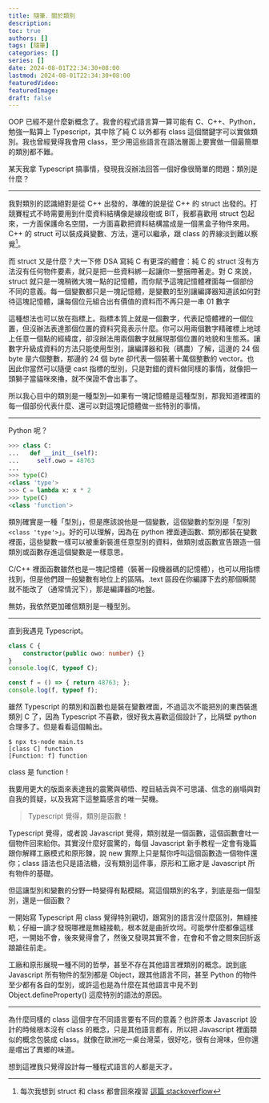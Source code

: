 ```yaml
---
title: 隨筆．關於類別
description:
toc: true
authors: []
tags: [隨筆]
categories: []
series: []
date: 2024-08-01T22:34:30+08:00
lastmod: 2024-08-01T22:34:30+08:00
featuredVideo:
featuredImage:
draft: false
---
```


OOP 已經不是什麼新概念了。我會的程式語言算一算可能有 C、C++、Python，勉強一點算上 Typescript，其中除了純 C 以外都有 class 這個關鍵字可以實做類別。我也曾經覺得我會用 class，至少用這些語言在語法層面上要實做一個最簡單的類別都不難。

某天我拿 Typescript 搞事情，發現我沒辦法回答一個好像很簡單的問題：類別是什麼？

---

我對類別的認識絕對是從 C++ 出發的，準確的說是從 C++ 的 struct 出發的。打競賽程式不時需要用到什麼資料結構像是線段樹或 BIT，我都喜歡用 struct 包起來，一方面保護命名空間，一方面喜歡把資料結構當成是一個黑盒子物件來用。C++ 的 struct 可以裝成員變數、方法，還可以繼承，跟 class 的界線淡到難以察覺[^1]。

而 struct 又是什麼？大一下修 DSA 寫純 C 有更深的體會：純 C 的 struct 沒有方法沒有任何物件要素，就只是把一些資料綁一起讓你一整捆帶著走。對 C 來說，struct 就只是一塊稍微大塊一點的記憶體，而你賦予這塊記憶體裡面每一個部份不同的意義。每一個變數都只是一塊記憶體，是變數的型別讓編譯器知道該如何對待這塊記憶體，讓每個位元組合出有價值的資料而不再只是一串 01 數字

這種想法也可以放在指標上。指標本質上就是一個數字，代表記憶體裡的一個位置，但沒辦法表達那個位置的資料究竟表示什麼。你可以用兩個數字精確標上地球上任意一個點的經緯度，卻沒辦法用兩個數字就展現那個位置的地貌和生態系。讓數字升級成資料的方法只能使用型別，讓編譯器和我（碼農）了解，這邊的 24 個 byte 是六個整數，那邊的 24 個 byte 卻代表一個裝著十萬個整數的 vector。也因此你當然可以隨便 cast 指標的型別，只是對錯的資料做同樣的事情，就像把一頭獅子當貓咪來擼，就不保證不會出事了。

所以我心目中的類別是一種型別—如果有一塊記憶體是這種型別，那我知道裡面的每一個部份代表什麼、還可以對這塊記憶體做一些特別的事情。

---

Python 呢？

```python
>>> class C:
...   def __init__(self):
...     self.owo = 48763
... 
>>> type(C)
<class 'type'>
>>> C = lambda x: x * 2
>>> type(C)
<class 'function'>
```

類別確實是一種「型別」，但是應該說他是一個變數，這個變數的型別是「型別 `<class 'type'>`」。好的可以理解，因為在 python 裡面連函數、類別都裝在變數裡面，這些變數一樣可以被重新裝進任意型別的資料，做類別或函數宣告跟造一個類別或函數存進這個變數是一樣意思。

C/C++ 裡面函數雖然也是一塊記憶體（裝著一段機器碼的記憶體），也可以用指標找到，但是他們跟一般變數有地位上的區隔。.text 區段在你編譯下去的那個瞬間就不能改了（通常情況下），那是編譯器的地盤。

無妨，我依然更加確信類別是一種型別。

---

直到我遇見 Typescript。

```ts
class C {
    constructor(public owo: number) {}
}
console.log(C, typeof C);

const f = () => { return 48763; };
console.log(f, typeof f);
```

雖然 Typescript 的類別和函數也是裝在變數裡面，不過這次不能把別的東西裝進類別 C 了，因為 Typescript 不喜歡，很好我太喜歡這個設計了，比隔壁 python 合理多了。但是看看這個輸出。

```text
$ npx ts-node main.ts
[class C] function
[Function: f] function
```

class 是 function！

我要用更大的版面來表達我的震驚與頓悟、瞠目結舌與不可思議、信念的崩塌與對自我的質疑，以及我寫下這整篇感言的唯一契機。

> Typescript 覺得，類別是函數！

Typescript 覺得，或者說 Javascript 覺得，類別就是一個函數，這個函數會吐一個物件回來給你。其實沒什麼好震驚的，每個 Javascript 新手教程一定會有幾篇跟你解釋工廠模式和原形鍊，說 new 實際上只是幫你呼叫這個函數造一個物件還你；class 語法也只是語法糖，沒有類別這件事，原形和工廠才是 Javascript 所有物件的基礎。

但這讓型別和變數的分野一時變得有點模糊。寫這個類別的名字，到底是指一個型別，還是一個函數？

一開始寫 Typescript 用 class 覺得特別親切，跟寫別的語言沒什麼區別，無縫接軌；仔細一讀才發現哪裡是無縫接軌，根本就是曲折坎坷。可能學什麼都像這樣吧，一開始不會，後來覺得會了，然後又發現其實不會，在會和不會之間來回折返踉蹌往前走。

工廠和原形展現一種不同的哲學，甚至不存在其他語言裡類別的概念。說到底 Javascript 所有物件的型別都是 Object，跟其他語言不同，甚至 Python 的物件至少都有各自的型別，或許這也是為什麼在其他語言中見不到 Object.defineProperty() 這麼特別的語法的原因。

---

為什麼同樣的 class 這個字在不同語言要有不同的意義？也許原本 Javascript 設計的時候根本沒有 class 的概念，只是其他語言都有，所以把 Javascript 裡面類似的概念包裝成 class。就像在歐洲吃一桌台灣菜，很好吃，很有台灣味，但你還是嚐出了異鄉的味道。

想到這裡我只覺得設計每一種程式語言的人都是天才。



[^1]: 每次我想到 struct 和 class 都會回來複習 [這篇 stackoverflow](https://stackoverflow.com/questions/54585/when-should-you-use-a-class-vs-a-struct-in-c)

